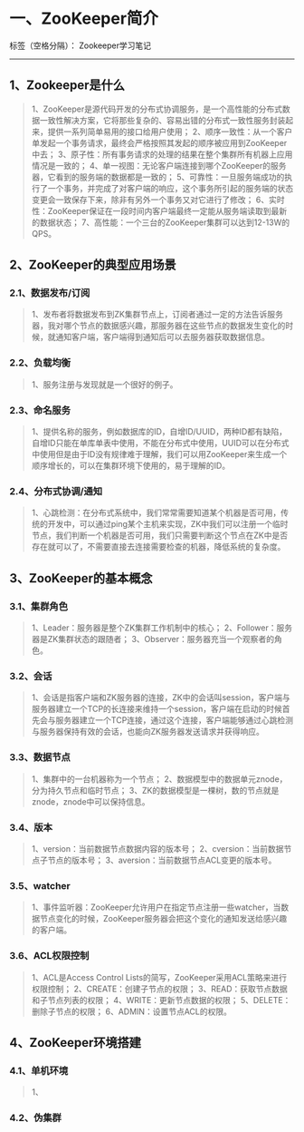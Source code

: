 # 一、ZooKeeper简介

标签（空格分隔）： Zookeeper学习笔记

------

## 1、Zookeeper是什么

> 1、ZooKeeper是源代码开发的分布式协调服务，是一个高性能的分布式数据一致性解决方案，它将那些复杂的、容易出错的分布式一致性服务封装起来，提供一系列简单易用的接口给用户使用；
> 2、顺序一致性：从一个客户单发起一个事务请求，最终会严格按照其发起的顺序被应用到ZooKeeper中去；
> 3、原子性：所有事务请求的处理的结果在整个集群所有机器上应用情况是一致的；
> 4、单一视图：无论客户端连接到哪个ZooKeeper的服务器，它看到的服务端的数据都是一致的；
> 5、可靠性：一旦服务端成功的执行了一个事务，并完成了对客户端的响应，这个事务所引起的服务端的状态变更会一致保存下来，除非有另外一个事务又对它进行了修改；
> 6、实时性：ZooKeeper保证在一段时间内客户端最终一定能从服务端读取到最新的数据状态；
> 7、高性能：一个三台的ZooKeeper集群可以达到12-13W的QPS。

## 2、ZooKeeper的典型应用场景

### 2.1、数据发布/订阅

> 1、发布者将数据发布到ZK集群节点上，订阅者通过一定的方法告诉服务器，我对哪个节点的数据感兴趣，那服务器在这些节点的数据发生变化的时候，就通知客户端，客户端得到通知后可以去服务器获取数据信息。

### 2.2、负载均衡

> 1、服务注册与发现就是一个很好的例子。

### 2.3、命名服务

> 1、提供名称的服务，例如数据库的ID，自增ID/UUID，两种ID都有缺陷，自增ID只能在单库单表中使用，不能在分布式中使用，UUID可以在分布式中使用但是由于ID没有规律难于理解，我们可以用ZooKeeper来生成一个顺序增长的，可以在集群环境下使用的，易于理解的ID。

### 2.4、分布式协调/通知

> 1、心跳检测：在分布式系统中，我们常常需要知道某个机器是否可用，传统的开发中，可以通过ping某个主机来实现，ZK中我们可以注册一个临时节点，我们判断一个机器是否可用，我们只需要判断这个节点在ZK中是否存在就可以了，不需要直接去连接需要检查的机器，降低系统的复杂度。

## 3、ZooKeeper的基本概念

### 3.1、集群角色

> 1、Leader：服务器是整个ZK集群工作机制中的核心；
> 2、Follower：服务器是ZK集群状态的跟随者；
> 3、Observer：服务器充当一个观察者的角色。

### 3.2、会话

> 1、会话是指客户端和ZK服务器的连接，ZK中的会话叫session，客户端与服务器建立一个TCP的长连接来维持一个session，客户端在启动的时候首先会与服务器建立一个TCP连接，通过这个连接，客户端能够通过心跳检测与服务器保持有效的会话，也能向ZK服务器发送请求并获得响应。

### 3.3、数据节点

> 1、集群中的一台机器称为一个节点；
> 2、数据模型中的数据单元znode，分为持久节点和临时节点；
> 3、ZK的数据模型是一棵树，数的节点就是znode，znode中可以保持信息。

### 3.4、版本

> 1、version：当前数据节点数据内容的版本号；
> 2、cversion：当前数据节点子节点的版本号；
> 3、aversion：当前数据节点ACL变更的版本号。

### 3.5、watcher

> 1、事件监听器：ZooKeeper允许用户在指定节点注册一些watcher，当数据节点变化的时候，ZooKeeper服务器会把这个变化的通知发送给感兴趣的客户端。

### 3.6、ACL权限控制

> 1、ACL是Access Control Lists的简写，ZooKeeper采用ACL策略来进行权限控制；
> 2、CREATE：创建子节点的权限；
> 3、READ：获取节点数据和子节点列表的权限；
> 4、WRITE：更新节点数据的权限；
> 5、DELETE：删除子节点的权限；
> 6、ADMIN：设置节点ACL的权限。

## 4、ZooKeeper环境搭建

### 4.1、单机环境

> 1、

### 4.2、伪集群

